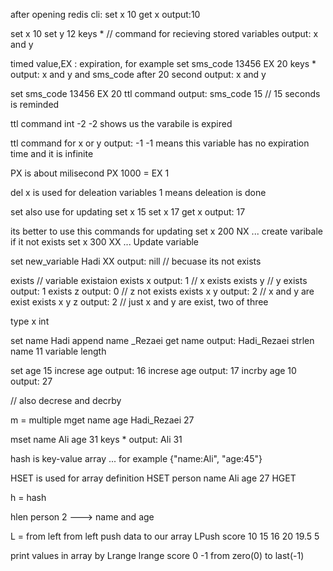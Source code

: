 after opening redis cli:
set x 10
get x
output:10

set x 10
set y 12
keys *          // command for recieving stored variables
output: x and y

timed value,EX : expiration, for example 
set sms_code 13456 EX 20
keys * 
output: x and y and sms_code
after 20 second
output: x and y

set sms_code 13456 EX 20
ttl command
output: sms_code 15    // 15 seconds is reminded

ttl command
int -2
-2 shows us the varabile is expired

ttl command for x or y
output: -1
-1 means this variable has no expiration time and it is infinite

PX is about milisecond
PX 1000 = EX 1

del x  is used for deleation variables
1 means deleation is done

set also use for updating
set x 15
set x 17
get x
output: 17

its better to use this commands for updating
set x 200 NX ... create varibale if it not exists
set x 300 XX ... Update variable

set new_variable Hadi XX
output: nill        // becuase its not exists

exists // variable existaion
exists x
output: 1 // x exists
exists y  // y exists
output: 1 
exists z
output: 0 // z not exists
exists x y
output: 2 // x and y are exist
exists x y z 
output: 2 // just x and y are exist, two of three

type x
int

set name Hadi
append name _Rezaei
get name
output: Hadi_Rezaei
strlen name
11 variable length

set age 15
increse age
output: 16
increse age
output: 17
incrby age 10
output: 27

// also decrese and decrby

m = multiple
mget name age 
Hadi_Rezaei
27

mset name Ali age 31
keys *
output:
Ali 
31

hash is key-value array ... for example  {"name:Ali", "age:45"}

HSET is used for array definition
HSET person name Ali age 27
HGET 

h = hash

hlen person 
2    ---> name and age

L = from left
from left push data to our array
LPush score 10 15 16 20 19.5
5

print values in array by Lrange
lrange score 0 -1    from zero(0) to last(-1)









